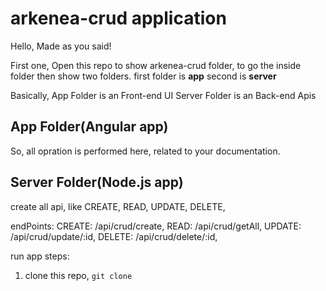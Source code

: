 # arkenea-crud application

Hello, Made as you said!

First one, Open this repo to show arkenea-crud folder, to go the inside folder then show two folders.
first folder is **app** second is **server**

Basically,
App Folder is an Front-end UI
Server Folder is an Back-end Apis

## App Folder(Angular app)
So, all opration is performed here, related to your documentation.

## Server Folder(Node.js app)
create all api, like
CREATE, READ, UPDATE, DELETE,

endPoints:
CREATE: /api/crud/create,
READ: /api/crud/getAll,
UPDATE: /api/crud/update/:id,
DELETE: /api/crud/delete/:id,

run app steps:
1. clone this repo, `git clone `
